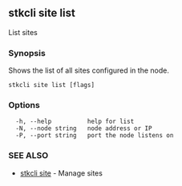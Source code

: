 ## stkcli site list

List sites

### Synopsis

Shows the list of all sites configured in the node.

```
stkcli site list [flags]
```

### Options

```
  -h, --help          help for list
  -N, --node string   node address or IP
  -P, --port string   port the node listens on
```

### SEE ALSO

* [stkcli site](stkcli_site.md)	 - Manage sites

